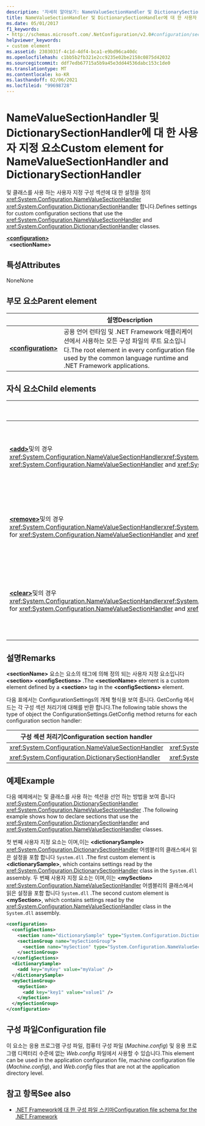 ```yaml
---
description: '자세히 알아보기: NameValueSectionHandler 및 DictionarySectionHandler에 대 한 사용자 지정 요소'
title: NameValueSectionHandler 및 DictionarySectionHandler에 대 한 사용자 지정 요소
ms.date: 05/01/2017
f1_keywords:
- http://schemas.microsoft.com/.NetConfiguration/v2.0#configuration/sectionName
helpviewer_keywords:
- custom element
ms.assetid: 2303031f-4c1d-4df4-bca1-e9bd96ca40dc
ms.openlocfilehash: c1bb5b2fb321e2cc9235e02be2158c0875d42032
ms.sourcegitcommit: ddf7edb67715a5b9a45e3dd44536dabc153c1de0
ms.translationtype: MT
ms.contentlocale: ko-KR
ms.lasthandoff: 02/06/2021
ms.locfileid: "99698728"
---
```

# <a name="custom-element-for-namevaluesectionhandler-and-dictionarysectionhandler"></a><span data-ttu-id="5b770-103">NameValueSectionHandler 및 DictionarySectionHandler에 대 한 사용자 지정 요소</span><span class="sxs-lookup"><span data-stu-id="5b770-103">Custom element for NameValueSectionHandler and DictionarySectionHandler</span></span>

<span data-ttu-id="5b770-104">및 클래스를 사용 하는 사용자 지정 구성 섹션에 대 한 설정을 정의 <xref:System.Configuration.NameValueSectionHandler> <xref:System.Configuration.DictionarySectionHandler> 합니다.</span><span class="sxs-lookup"><span data-stu-id="5b770-104">Defines settings for custom configuration sections that use the <xref:System.Configuration.NameValueSectionHandler> and <xref:System.Configuration.DictionarySectionHandler> classes.</span></span>

[**\<configuration>**](configuration-element.md)\
&nbsp;&nbsp;**\<sectionName>**

## <a name="attributes"></a><span data-ttu-id="5b770-105">특성</span><span class="sxs-lookup"><span data-stu-id="5b770-105">Attributes</span></span>

<span data-ttu-id="5b770-106">None</span><span class="sxs-lookup"><span data-stu-id="5b770-106">None</span></span>

## <a name="parent-element"></a><span data-ttu-id="5b770-107">부모 요소</span><span class="sxs-lookup"><span data-stu-id="5b770-107">Parent element</span></span>

|     | <span data-ttu-id="5b770-108">설명</span><span class="sxs-lookup"><span data-stu-id="5b770-108">Description</span></span> |
| --- | ----------- |
| [**\<configuration>**](configuration-element.md) | <span data-ttu-id="5b770-109">공용 언어 런타임 및 .NET Framework 애플리케이션에서 사용하는 모든 구성 파일의 루트 요소입니다.</span><span class="sxs-lookup"><span data-stu-id="5b770-109">The root element in every configuration file used by the common language runtime and .NET Framework applications.</span></span> |

## <a name="child-elements"></a><span data-ttu-id="5b770-110">자식 요소</span><span class="sxs-lookup"><span data-stu-id="5b770-110">Child elements</span></span>

|     | <span data-ttu-id="5b770-111">설명</span><span class="sxs-lookup"><span data-stu-id="5b770-111">Description</span></span> |
| --- | ----------- |
| <span data-ttu-id="5b770-112">[**\<add>**](add-element-for-custom-2.md)및의 경우 <xref:System.Configuration.NameValueSectionHandler><xref:System.Configuration.DictionarySectionHandler></span><span class="sxs-lookup"><span data-stu-id="5b770-112">[**\<add>**](add-element-for-custom-2.md) for <xref:System.Configuration.NameValueSectionHandler> and <xref:System.Configuration.DictionarySectionHandler></span></span>  | <span data-ttu-id="5b770-113">사용자 지정 응용 프로그램 설정을 추가 합니다.</span><span class="sxs-lookup"><span data-stu-id="5b770-113">Adds custom application settings.</span></span> |
| <span data-ttu-id="5b770-114">[**\<remove>**](remove-element-for-custom-2.md)및의 경우 <xref:System.Configuration.NameValueSectionHandler><xref:System.Configuration.DictionarySectionHandler></span><span class="sxs-lookup"><span data-stu-id="5b770-114">[**\<remove>**](remove-element-for-custom-2.md) for <xref:System.Configuration.NameValueSectionHandler> and <xref:System.Configuration.DictionarySectionHandler></span></span> | <span data-ttu-id="5b770-115">이전에 정의 된 설정을 제거 합니다.</span><span class="sxs-lookup"><span data-stu-id="5b770-115">Removes a previously defined setting.</span></span> |
| <span data-ttu-id="5b770-116">[**\<clear>**](clear-element-for-custom-2.md)및의 경우 <xref:System.Configuration.NameValueSectionHandler><xref:System.Configuration.DictionarySectionHandler></span><span class="sxs-lookup"><span data-stu-id="5b770-116">[**\<clear>**](clear-element-for-custom-2.md) for <xref:System.Configuration.NameValueSectionHandler> and <xref:System.Configuration.DictionarySectionHandler></span></span> | <span data-ttu-id="5b770-117">섹션에서 이전에 정의 된 모든 설정을 지웁니다.</span><span class="sxs-lookup"><span data-stu-id="5b770-117">Clears all previously defined settings in a section.</span></span> |

## <a name="remarks"></a><span data-ttu-id="5b770-118">설명</span><span class="sxs-lookup"><span data-stu-id="5b770-118">Remarks</span></span>

<span data-ttu-id="5b770-119">**\<sectionName>** 요소는 요소의 태그에 의해 정의 되는 사용자 지정 요소입니다 **\<section>** **\<configSections>** .</span><span class="sxs-lookup"><span data-stu-id="5b770-119">The **\<sectionName>** element is a custom element defined by a **\<section>** tag in the **\<configSections>** element.</span></span>

<span data-ttu-id="5b770-120">다음 표에서는 ConfigurationSettings의 개체 형식을 보여 줍니다. GetConfig 메서드는 각 구성 섹션 처리기에 대해를 반환 합니다.</span><span class="sxs-lookup"><span data-stu-id="5b770-120">The following table shows the type of object the ConfigurationSettings.GetConfig method returns for each configuration section handler:</span></span>

| <span data-ttu-id="5b770-121">구성 섹션 처리기</span><span class="sxs-lookup"><span data-stu-id="5b770-121">Configuration section handler</span></span>                        | <span data-ttu-id="5b770-122">반환 형식</span><span class="sxs-lookup"><span data-stu-id="5b770-122">Return type</span></span>                                                |
| ---------------------------------------------------- | ---------------------------------------------------------- |
| <xref:System.Configuration.NameValueSectionHandler>  | <xref:System.Collections.Specialized.NameValueCollection>  |
| <xref:System.Configuration.DictionarySectionHandler> | <xref:System.Collections.IDictionary>                      |

## <a name="example"></a><span data-ttu-id="5b770-123">예제</span><span class="sxs-lookup"><span data-stu-id="5b770-123">Example</span></span>

<span data-ttu-id="5b770-124">다음 예제에서는 및 클래스를 사용 하는 섹션을 선언 하는 방법을 보여 줍니다 <xref:System.Configuration.DictionarySectionHandler> <xref:System.Configuration.NameValueSectionHandler> .</span><span class="sxs-lookup"><span data-stu-id="5b770-124">The following example shows how to declare sections that use the <xref:System.Configuration.DictionarySectionHandler> and <xref:System.Configuration.NameValueSectionHandler> classes.</span></span>

<span data-ttu-id="5b770-125">첫 번째 사용자 지정 요소는 이며,이는 **\<dictionarySample>** <xref:System.Configuration.DictionarySectionHandler> 어셈블리의 클래스에서 읽은 설정을 포함 합니다 `System.dll` .</span><span class="sxs-lookup"><span data-stu-id="5b770-125">The first custom element is **\<dictionarySample>**, which contains settings read by the <xref:System.Configuration.DictionarySectionHandler> class in the `System.dll` assembly.</span></span> <span data-ttu-id="5b770-126">두 번째 사용자 지정 요소는 이며,이는 **\<mySection>** <xref:System.Configuration.NameValueSectionHandler> 어셈블리의 클래스에서 읽은 설정을 포함 합니다 `System.dll` .</span><span class="sxs-lookup"><span data-stu-id="5b770-126">The second custom element is **\<mySection>**, which contains settings read by the <xref:System.Configuration.NameValueSectionHandler> class in the `System.dll` assembly.</span></span>

```xml
<configuration>
  <configSections>
    <section name="dictionarySample" type="System.Configuration.DictionarySectionHandler,System" />
    <sectionGroup name="mySectionGroup">
      <section name="mySection" type="System.Configuration.NameValueSectionHandler,System" />
    </sectionGroup>
  </configSections>
  <dictionarySample>
    <add key="myKey" value="myValue" />
  </dictionarySample>
  <mySectionGroup>
    <mySection>
      <add key="key1" value="value1" />
    </mySection>
  </mySectionGroup>
</configuration>
```

## <a name="configuration-file"></a><span data-ttu-id="5b770-127">구성 파일</span><span class="sxs-lookup"><span data-stu-id="5b770-127">Configuration file</span></span>

<span data-ttu-id="5b770-128">이 요소는 응용 프로그램 구성 파일, 컴퓨터 구성 파일 (*Machine.config*) 및 응용 프로그램 디렉터리 수준에 없는 *Web.config* 파일에서 사용할 수 있습니다.</span><span class="sxs-lookup"><span data-stu-id="5b770-128">This element can be used in the application configuration file, machine configuration file (*Machine.config*), and *Web.config* files that are not at the application directory level.</span></span>

## <a name="see-also"></a><span data-ttu-id="5b770-129">참고 항목</span><span class="sxs-lookup"><span data-stu-id="5b770-129">See also</span></span>

- [<span data-ttu-id="5b770-130">.NET Framework에 대 한 구성 파일 스키마</span><span class="sxs-lookup"><span data-stu-id="5b770-130">Configuration file schema for the .NET Framework</span></span>](index.md)
